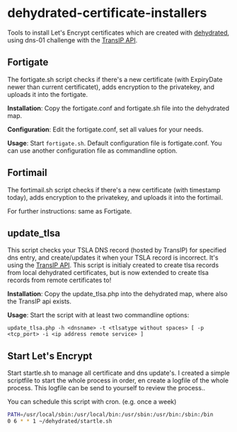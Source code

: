 # dehydrated-certificate-installers
Tools to install Let's Encrypt certificates which are created with [dehydrated](https://github.com/lukas2511/dehydrated), using dns-01 challenge with the [TransIP API](https://www.transip.nl/transip/api/).

## Fortigate
The fortigate.sh script checks if there's a new certificate (with ExpiryDate newer than current certificatet), adds encryption to the privatekey, and uploads it into the fortigate.

**Installation**: Copy the fortigate.conf and fortigate.sh file into the dehydrated map.

**Configuration**: Edit the fortigate.conf, set all values for your needs.

**Usage**: Start `fortigate.sh`.  Default configuration file is fortigate.conf.  You can use another configuration file as commandline option.

## Fortimail
The fortimail.sh script checks if there's a new certificate (with timestamp today), adds encryption to the privatekey, and uploads it into the fortimail.

For further instructions: same as Fortigate.

## update_tlsa
This script checks your TSLA DNS record (hosted by TransIP) for specified dns entry, and create/updates it when your TSLA record is incorrect.  It's using the [TransIP API](https://www.transip.nl/transip/api/).  This script is initialy created to create tlsa records from local dehydrated certificates, but is now extended to create tlsa records from remote certificates to! 

**Installation**: Copy the update_tlsa.php into the dehydrated map, where also the TransIP api exists.

**Usage**: Start the script with at least two commandline options:

`update_tlsa.php -h <dnsname> -t <tlsatype without spaces> [ -p <tcp_port> -i <ip address remote service> ]`

## Start Let's Encrypt
Start startle.sh to manage all certificate and dns update's.  I created a simple scriptfile to start the whole process in order, en create a logfile of the whole process. This logfile can be send to yourself to review the process..

You can schedule this script with cron. (e.g. once a week)

```sh
PATH=/usr/local/sbin:/usr/local/bin:/usr/sbin:/usr/bin:/sbin:/bin
0 6 * * 1 ~/dehydrated/startle.sh
```
